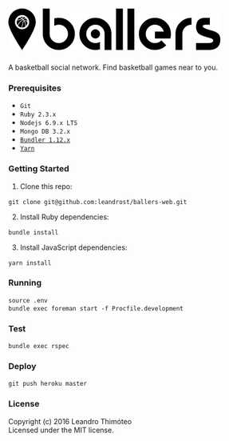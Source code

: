 # ![Ballers](media/logo.png)

A basketball social network. Find basketball games near to you.

### Prerequisites
* `Git`
* `Ruby 2.3.x`
* `Nodejs 6.9.x LTS`
* `Mongo DB 3.2.x`
* [`Bundler 1.12.x`](http://bundler.io/)
* [`Yarn`](https://yarnpkg.com/)

### Getting Started
1. Clone this repo:
  ```
  git clone git@github.com:leandrost/ballers-web.git
  ```
2. Install Ruby dependencies:
  ```
  bundle install
  ```
3. Install JavaScript dependencies:
  ```
  yarn install
  ```

### Running
```
source .env
bundle exec foreman start -f Procfile.development
```

### Test
```
bundle exec rspec
```

### Deploy
```
git push heroku master
```

### License

Copyright (c) 2016 Leandro Thimóteo<br/>
Licensed under the MIT license.
